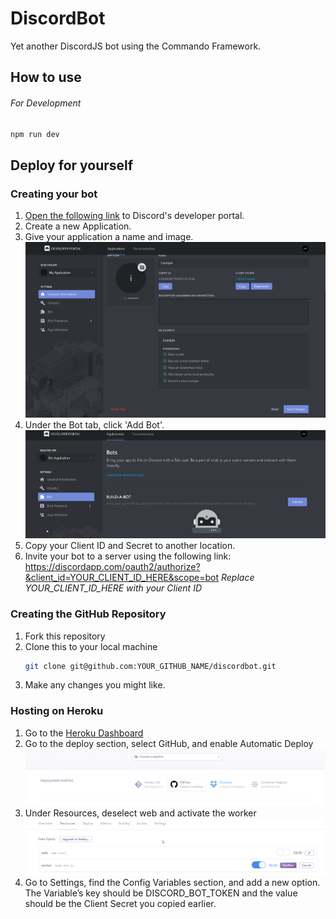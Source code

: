 # DiscordBot

Yet another DiscordJS bot using the Commando Framework.

## How to use

###### For Development
```bash
npm run dev
```

## Deploy for yourself

### Creating your bot
1. [Open the following link](https://discordapp.com/developers/applications/) to Discord's developer portal.
2. Create a new Application.
3. Give your application a name and image.
![Discord](/docs/img/discord01.png)
4. Under the Bot tab, click 'Add Bot'.
![Discord](/docs/img/discord02.png)
5. Copy your Client ID and Secret to another location.
6. Invite your bot to a server using the following link: https://discordapp.com/oauth2/authorize?&client_id=YOUR_CLIENT_ID_HERE&scope=bot
*Replace YOUR_CLIENT_ID_HERE with your Client ID*

### Creating the GitHub Repository
1. Fork this repository
2. Clone this to your local machine
    ```bash
    git clone git@github.com:YOUR_GITHUB_NAME/discordbot.git
    ```
3. Make any changes you might like.

### Hosting on Heroku
1. Go to the [Heroku Dashboard](https://dashboard.heroku.com/apps)
2. Go to the deploy section, select GitHub, and enable Automatic Deploy
![Heroku](/docs/img/heroku01.png)
3. Under Resources, deselect web and activate the worker
![Heroku](/docs/img/heroku02.png)
4. Go to Settings, find the Config Variables section, and add a new option. The Variable’s key should be DISCORD_BOT_TOKEN and the value should be the Client Secret you copied earlier.
